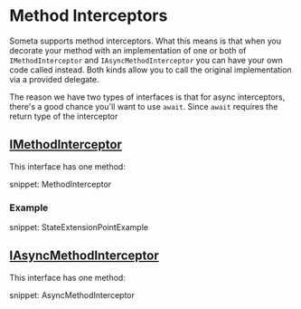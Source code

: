 # Method Interceptors

Someta supports method interceptors.  What this means is that when you decorate your method with an implementation of one or both of `IMethodInterceptor` and `IAsyncMethodInterceptor` you can have your own code called instead.  Both kinds allow you to call the original implementation via a provided delegate.

The reason we have two types of interfaces is that for async interceptors, there's a good chance you'll want to use `await`.  Since `await` requires the return type of the interceptor 


## [IMethodInterceptor](/Someta/IMethodInterceptor.cs)

This interface has one method:

snippet: MethodInterceptor


### Example

snippet: StateExtensionPointExample


## [IAsyncMethodInterceptor](/Someta/IAsyncMethodInterceptor.cs)

This interface has one method:

snippet: AsyncMethodInterceptor
